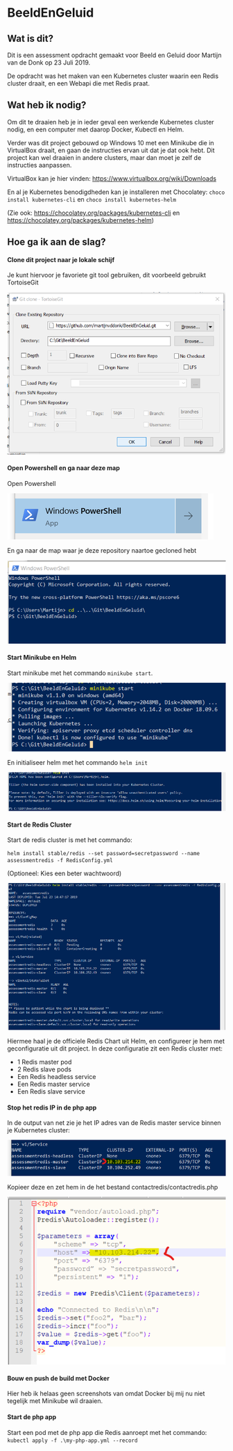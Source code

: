 # BeeldEnGeluid

## Wat is dit?
Dit is een assessment opdracht gemaakt voor Beeld en Geluid door Martijn van de Donk op 23 Juli 2019.

De opdracht was het maken van een Kubernetes cluster waarin een Redis cluster draait, en een Webapi die met Redis praat.

## Wat heb ik nodig?
Om dit te draaien heb je in ieder geval een werkende Kubernetes cluster nodig, en een computer met daarop Docker, Kubectl en Helm.

Verder was dit project gebouwd op Windows 10 met een Minikube die in VirtualBox draait, en gaan de instructies ervan uit dat je dat ook hebt. Dit project kan wel draaien in andere clusters, maar dan moet je zelf de instructies aanpassen.

VirtualBox kan je hier vinden: https://www.virtualbox.org/wiki/Downloads

En al je Kubernetes benodigdheden kan je installeren met Chocolatey: `choco install kubernetes-cli` en 
`choco install kubernetes-helm`

(Zie ook: https://chocolatey.org/packages/kubernetes-cli en https://chocolatey.org/packages/kubernetes-helm)

## Hoe ga ik aan de slag?

#### Clone dit project naar je lokale schijf
Je kunt hiervoor je favoriete git tool gebruiken, dit voorbeeld gebruikt TortoiseGit

![clone](images/clone.png "Clone")

#### Open Powershell en ga naar deze map
Open Powershell

![openpw](images/openpowershell.png "openpw")

En ga naar de map waar je deze repository naartoe gecloned hebt

![ganaarmap](images/ganaarmap.png "ganaarmap")

#### Start Minikube en Helm
Start minikube met het commando `minikube start`.

![minikubestart](images/minikubestart.png "minikubestart")

En initialiseer helm met het commando  `helm init`

![helminit](images/helminit.png "helminit")

#### Start de Redis Cluster
Start de redis cluster is met het commando:
```
helm install stable/redis --set password=secretpassword --name assessmentredis -f RedisConfig.yml
```
(Optioneel: Kies een beter wachtwoord)

![startredis](images/startredis2.png "startredis")


Hiermee haal je de officiele Redis Chart uit Helm, en configureer je hem met geconfiguratie uit dit project. In deze configuratie zit een Redis cluster met:

- 1 Redis master pod
- 2 Redis slave pods
- Een Redis headless service
- Een Redis master service
- Een Redis slave service

#### Stop het redis IP in de php app
In de output van net zie je het IP adres van de Redis master service binnen je Kubernetes cluster:

![ipredismaster](images/ipredismaster.png "ipredismaster")

Kopieer deze en zet hem in de het bestand contactredis/contactredis.php

![ipinphp](images/ipinphp.png "ipinphp")

#### Bouw en push de build met Docker
Hier heb ik helaas geen screenshots van omdat Docker bij mij nu niet tegelijk met Minikube wil draaien.


#### Start de php app
Start een pod met de php app die Redis aanroept met het commando: `kubectl apply -f .\my-php-app.yml --record`

